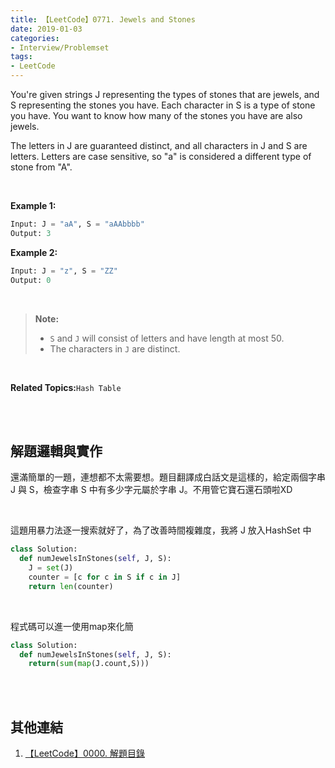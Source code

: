 ```yaml
---
title: 【LeetCode】0771. Jewels and Stones
date: 2019-01-03
categories:
- Interview/Problemset
tags:
- LeetCode
--- 
```


You're given strings  J  representing the types of stones that are jewels, and  S  representing the stones you have. Each character in  S  is a type of stone you have. You want to know how many of the stones you have are also jewels.

The letters in  J  are guaranteed distinct, and all characters in  J  and  S  are letters. Letters are case sensitive, so  "a"  is considered a different type of stone from  "A".

<!--more-->
<br>

**Example 1:**
```python
Input: J = "aA", S = "aAAbbbb"
Output: 3
```


**Example 2:**
```python
Input: J = "z", S = "ZZ"
Output: 0
```
<br>

> **Note:**
>-   `S`  and  `J`  will consist of letters and have length at most 50.
> -   The characters in  `J`  are distinct.

<br>

**Related Topics:**`Hash Table`

<br><br>

## 解題邏輯與實作
還滿簡單的一題，連想都不太需要想。題目翻譯成白話文是這樣的，給定兩個字串 J 與 S，檢查字串 S 中有多少字元屬於字串 J。不用管它寶石還石頭啦XD

<br>

這題用暴力法逐一搜索就好了，為了改善時間複雜度，我將 J 放入HashSet 中
```python
class Solution:
  def numJewelsInStones(self, J, S):
    J = set(J) 
    counter = [c for c in S if c in J]
    return len(counter)
```

<br>

程式碼可以進一使用map來化簡 
```python
class Solution:
  def numJewelsInStones(self, J, S):
    return(sum(map(J.count,S)))
```
<br><br>

## 其他連結
1. [【LeetCode】0000. 解題目錄](/LeetCode-0000-Contents/)

 



 